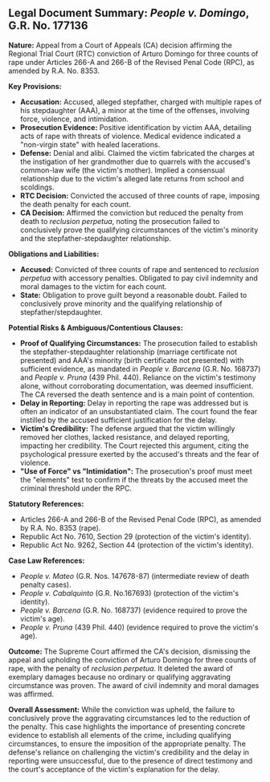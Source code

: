 ## Legal Document Summary: *People v. Domingo*, G.R. No. 177136

**Nature:** Appeal from a Court of Appeals (CA) decision affirming the Regional Trial Court (RTC) conviction of Arturo Domingo for three counts of rape under Articles 266-A and 266-B of the Revised Penal Code (RPC), as amended by R.A. No. 8353.

**Key Provisions:**

*   **Accusation:** Accused, alleged stepfather, charged with multiple rapes of his stepdaughter (AAA), a minor at the time of the offenses, involving force, violence, and intimidation.
*   **Prosecution Evidence:** Positive identification by victim AAA, detailing acts of rape with threats of violence. Medical evidence indicated a "non-virgin state" with healed lacerations.
*   **Defense:** Denial and alibi. Claimed the victim fabricated the charges at the instigation of her grandmother due to quarrels with the accused's common-law wife (the victim's mother). Implied a consensual relationship due to the victim's alleged late returns from school and scoldings.
*   **RTC Decision:** Convicted the accused of three counts of rape, imposing the death penalty for each count.
*   **CA Decision:** Affirmed the conviction but reduced the penalty from death to *reclusion perpetua*, noting the prosecution failed to conclusively prove the qualifying circumstances of the victim's minority and the stepfather-stepdaughter relationship.

**Obligations and Liabilities:**

*   **Accused:** Convicted of three counts of rape and sentenced to *reclusion perpetua* with accessory penalties. Obligated to pay civil indemnity and moral damages to the victim for each count.
*   **State:** Obligation to prove guilt beyond a reasonable doubt. Failed to conclusively prove minority and the qualifying relationship of stepfather/stepdaughter.

**Potential Risks & Ambiguous/Contentious Clauses:**

*   **Proof of Qualifying Circumstances:** The prosecution failed to establish the stepfather-stepdaughter relationship (marriage certificate not presented) and AAA's minority (birth certificate not presented) with sufficient evidence, as mandated in *People v. Barcena* (G.R. No. 168737) and *People v. Pruna* (439 Phil. 440). Reliance on the victim's testimony alone, without corroborating documentation, was deemed insufficient. The CA reversed the death sentence and is a main point of contention.
*   **Delay in Reporting:** Delay in reporting the rape was addressed but is often an indicator of an unsubstantiated claim. The court found the fear instilled by the accused sufficient justification for the delay.
*   **Victim's Credibility:** The defense argued that the victim willingly removed her clothes, lacked resistance, and delayed reporting, impacting her credibility. The Court rejected this argument, citing the psychological pressure exerted by the accused's threats and the fear of violence.
*   **"Use of Force" vs "Intimidation":** The prosecution's proof must meet the "elements" test to confirm if the threats by the accused meet the criminal threshold under the RPC.

**Statutory References:**

*   Articles 266-A and 266-B of the Revised Penal Code (RPC), as amended by R.A. No. 8353 (rape).
*   Republic Act No. 7610, Section 29 (protection of the victim's identity).
*   Republic Act No. 9262, Section 44 (protection of the victim's identity).

**Case Law References:**

*   *People v. Mateo* (G.R. Nos. 147678-87) (intermediate review of death penalty cases).
*   *People v. Cabalquinto* (G.R. No.167693) (protection of the victim's identity).
*   *People v. Barcena* (G.R. No. 168737) (evidence required to prove the victim's age).
*   *People v. Pruna* (439 Phil. 440) (evidence required to prove the victim's age).

**Outcome:** The Supreme Court affirmed the CA's decision, dismissing the appeal and upholding the conviction of Arturo Domingo for three counts of rape, with the penalty of *reclusion perpetua*. It deleted the award of exemplary damages because no ordinary or qualifying aggravating circumstance was proven. The award of civil indemnity and moral damages was affirmed.

**Overall Assessment:** While the conviction was upheld, the failure to conclusively prove the aggravating circumstances led to the reduction of the penalty. This case highlights the importance of presenting concrete evidence to establish all elements of the crime, including qualifying circumstances, to ensure the imposition of the appropriate penalty. The defense's reliance on challenging the victim's credibility and the delay in reporting were unsuccessful, due to the presence of direct testimony and the court's acceptance of the victim's explanation for the delay.
